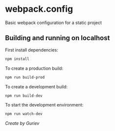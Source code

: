 # webpack.config

Basic webpack configuration for a static project

## Building and running on localhost

First install dependencies:

```sh
npm install
```

To create a production build:

```sh
npm run build-prod
```

To create a development build:

```sh
npm run build-dev
```

To start the development environment:

```sh
npm run watch-dev
```

_Create by Guriev_
